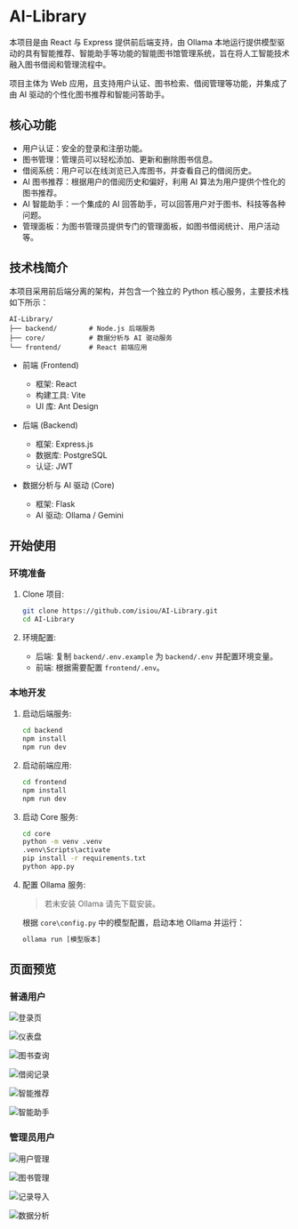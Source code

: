 # AI-Library

本项目是由 React 与 Express 提供前后端支持，由 Ollama 本地运行提供模型驱动的具有智能推荐、智能助手等功能的智能图书馆管理系统，旨在将人工智能技术融入图书借阅和管理流程中。

项目主体为 Web 应用，且支持用户认证、图书检索、借阅管理等功能，并集成了由 AI 驱动的个性化图书推荐和智能问答助手。

## 核心功能

- 用户认证：安全的登录和注册功能。
- 图书管理：管理员可以轻松添加、更新和删除图书信息。
- 借阅系统：用户可以在线浏览已入库图书，并查看自己的借阅历史。
- AI 图书推荐：根据用户的借阅历史和偏好，利用 AI 算法为用户提供个性化的图书推荐。
- AI 智能助手：一个集成的 AI 回答助手，可以回答用户对于图书、科技等各种问题。
- 管理面板：为图书管理员提供专门的管理面板，如图书借阅统计、用户活动等。

## 技术栈简介

本项目采用前后端分离的架构，并包含一个独立的 Python 核心服务，主要技术栈如下所示：

```
AI-Library/
├── backend/        # Node.js 后端服务
├── core/           # 数据分析与 AI 驱动服务
└── frontend/       # React 前端应用
```

- 前端 (Frontend)
  - 框架: React
  - 构建工具: Vite
  - UI 库: Ant Design

- 后端 (Backend)
  - 框架: Express.js
  - 数据库: PostgreSQL
  - 认证: JWT

- 数据分析与 AI 驱动 (Core)
  - 框架: Flask
  - AI 驱动: Ollama / Gemini

## 开始使用

### 环境准备

1.  Clone 项目:

    ```bash
    git clone https://github.com/isiou/AI-Library.git
    cd AI-Library
    ```

2.  环境配置:
    - 后端: 复制 `backend/.env.example` 为 `backend/.env` 并配置环境变量。
    - 前端: 根据需要配置 `frontend/.env`。

### 本地开发

1.  启动后端服务:

    ```bat
    cd backend
    npm install
    npm run dev
    ```

2.  启动前端应用:

    ```bat
    cd frontend
    npm install
    npm run dev
    ```

3.  启动 Core 服务:

    ```bat
    cd core
    python -m venv .venv
    .venv\Scripts\activate
    pip install -r requirements.txt
    python app.py
    ```

4.  配置 Ollama 服务:

    > 若未安装 Ollama 请先下载安装。

    根据 `core\config.py` 中的模型配置，启动本地 Ollama 并运行：

    ```bat
    ollama run [模型版本]
    ```

## 页面预览

### 普通用户

![登录页](assets/login.png)

![仪表盘](assets/dashboard.png)

![图书查询](assets/books.png)

![借阅记录](assets/borrow.png)

![智能推荐](assets/recommendations.png)

![智能助手](assets/smart-assistant.png)

### 管理员用户

![用户管理](assets/admin/users.png)

![图书管理](assets/admin/books.png)

![记录导入](assets/admin/import.png)

![数据分析](assets/admin/stats.png)
